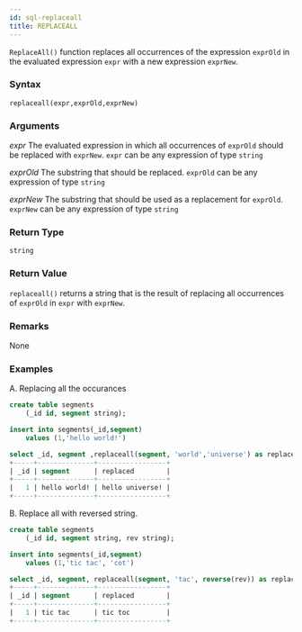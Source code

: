```yaml
---
id: sql-replaceall
title: REPLACEALL
---
```


`ReplaceAll()` function replaces all occurrences of the expression `exprOld` in the evaluated expression `expr` with a new expression `exprNew`.

### Syntax

```
replaceall(expr,exprOld,exprNew)
```

### Arguments

_expr_ 
The evaluated expression in which all occurrences of `exprOld` should be replaced with `exprNew`. `expr` can be any expression of type `string`

_exprOld_
The substring that should be replaced. `exprOld` can be any expression of type `string`

_exprNew_ 
The substring that should be used as a replacement for `exprOld`. `exprNew` can be any expression of type `string`

### Return Type
`string`

### Return Value
`replaceall()` returns a string that is the result of replacing all occurrences of `exprOld` in `expr` with `exprNew`.
### Remarks
None
### Examples
A. Replacing all the occurances

```sql
create table segments
    (_id id, segment string);

insert into segments(_id,segment)
    values (1,'hello world!')

select _id, segment ,replaceall(segment, 'world','universe') as replaced from segments;
+-----+--------------+-----------------+
| _id | segment      | replaced        |
+-----+--------------+-----------------+
|   1 | hello world! | hello universe! |
+-----+--------------+-----------------+
```

B. Replace all with reversed string.
```sql
create table segments
    (_id id, segment string, rev string);

insert into segments(_id,segment)
    values (1,'tic tac', 'cot')

select _id, segment, replaceall(segment, 'tac', reverse(rev)) as replaced from segments;
+-----+--------------+-----------------+
| _id | segment      | replaced        |
+-----+--------------+-----------------+
|   1 | tic tac      | tic toc         |
+-----+--------------+-----------------+
```
